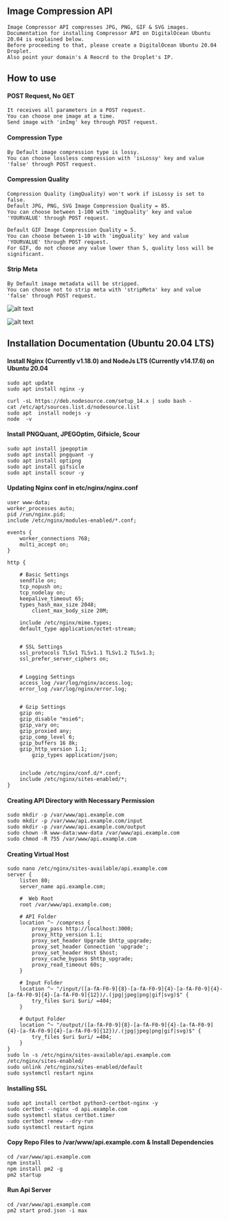 ## Image Compression API

```
Image Compressor API compresses JPG, PNG, GIF & SVG images.        
Documentation for installing Compressor API on DigitalOcean Ubuntu 20.04 is explained below.   
Before proceeding to that, please create a DigitalOcean Ubuntu 20.04 Droplet.   
Also point your domain's A Reocrd to the Droplet's IP.    
```

## How to use   

#### POST Request, No GET
```
It receives all parameters in a POST request.     
You can choose one image at a time.
Send image with 'inImg' key through POST request.
```

#### Compression Type
```
By Default image compression type is lossy.   
You can choose lossless compression with 'isLossy' key and value 'false' through POST request.
```

#### Compression Quality
```
Compression Quality (imgQuality) won't work if isLossy is set to false.
Default JPG, PNG, SVG Image Compression Quality = 85.  
You can choose between 1-100 with 'imgQuality' key and value 'YOURVALUE' through POST request. 

Default GIF Image Compression Quality = 5.   
You can choose between 1-10 with 'imgQuality' key and value 'YOURVALUE' through POST request.
For GIF, do not choose any value lower than 5, quality loss will be significant.
```

#### Strip Meta
```
By Default image metadata will be stripped.   
You can choose not to strip meta with 'stripMeta' key and value 'false' through POST request.
```

![alt text](https://github.com/twoabd/Image-Compression-API/blob/main/docs/lossy.png?raw=true)  
 
![alt text](https://github.com/twoabd/Image-Compression-API/blob/main/docs/Lossless.png?raw=true)  

## Installation Documentation (Ubuntu 20.04 LTS)   

#### Install Nginx (Currently v1.18.0) and NodeJs LTS (Currently v14.17.6) on Ubuntu 20.04
```
sudo apt update
sudo apt install nginx -y

curl -sL https://deb.nodesource.com/setup_14.x | sudo bash -
cat /etc/apt/sources.list.d/nodesource.list
sudo apt  install nodejs -y
node  -v
```

#### Install PNGQuant, JPEGOptim, Gifsicle, Scour

```
sudo apt install jpegoptim
sudo apt install pngquant -y
sudo apt install optipng
sudo apt install gifsicle
sudo apt install scour -y
```

#### Updating Nginx conf in etc/nginx/nginx.conf
```
user www-data;
worker_processes auto;
pid /run/nginx.pid;
include /etc/nginx/modules-enabled/*.conf;

events {
	worker_connections 768;
	multi_accept on;
}

http {

	# Basic Settings
	sendfile on;
	tcp_nopush on;
	tcp_nodelay on;
	keepalive_timeout 65;
	types_hash_max_size 2048;
        client_max_body_size 20M;

	include /etc/nginx/mime.types;
	default_type application/octet-stream;


	# SSL Settings
	ssl_protocols TLSv1 TLSv1.1 TLSv1.2 TLSv1.3;
	ssl_prefer_server_ciphers on;


	# Logging Settings
	access_log /var/log/nginx/access.log;
	error_log /var/log/nginx/error.log;


	# Gzip Settings
	gzip on; 
	gzip_disable "msie6";
	gzip_vary on;
	gzip_proxied any;
	gzip_comp_level 6;
	gzip_buffers 16 8k;
	gzip_http_version 1.1;
        gzip_types application/json;


	include /etc/nginx/conf.d/*.conf;
	include /etc/nginx/sites-enabled/*;
}
```

#### Creating API Directory with Necessary Permission

```
sudo mkdir -p /var/www/api.example.com
sudo mkdir -p /var/www/api.example.com/input
sudo mkdir -p /var/www/api.example.com/output
sudo chown -R www-data:www-data /var/www/api.example.com
sudo chmod -R 755 /var/www/api.example.com
```

#### Creating Virtual Host
```
sudo nano /etc/nginx/sites-available/api.example.com
server {
    listen 80;
    server_name api.example.com;

    #  Web Root
    root /var/www/api.example.com;
   
    # API Folder
    location ^~ /compress {
	    proxy_pass http://localhost:3000;
	    proxy_http_version 1.1;
	    proxy_set_header Upgrade $http_upgrade;
	    proxy_set_header Connection 'upgrade';
	    proxy_set_header Host $host;
	    proxy_cache_bypass $http_upgrade;
	    proxy_read_timeout 60s;
    }
    
    # Input Folder
    location ^~ "/input/([a-fA-F0-9]{8}-[a-fA-F0-9]{4}-[a-fA-F0-9]{4}-[a-fA-F0-9]{4}-[a-fA-F0-9]{12})/.(jpg|jpeg|png|gif|svg)$" {
        try_files $uri $uri/ =404;
    }

	# Output Folder
    location ^~ "/output/([a-fA-F0-9]{8}-[a-fA-F0-9]{4}-[a-fA-F0-9]{4}-[a-fA-F0-9]{4}-[a-fA-F0-9]{12})/.(jpg|jpeg|png|gif|svg)$" {
        try_files $uri $uri/ =404;
    }
}
sudo ln -s /etc/nginx/sites-available/api.example.com /etc/nginx/sites-enabled/
sudo unlink /etc/nginx/sites-enabled/default
sudo systemctl restart nginx
```

#### Installing SSL
```
sudo apt install certbot python3-certbot-nginx -y
sudo certbot --nginx -d api.example.com
sudo systemctl status certbot.timer
sudo certbot renew --dry-run
sudo systemctl restart nginx
```

#### Copy Repo Files to /var/www/api.example.com & Install Dependencies
```
cd /var/www/api.example.com
npm install
npm install pm2 -g
pm2 startup
```

#### Run Api Server
```
cd /var/www/api.example.com
pm2 start prod.json -i max
```
